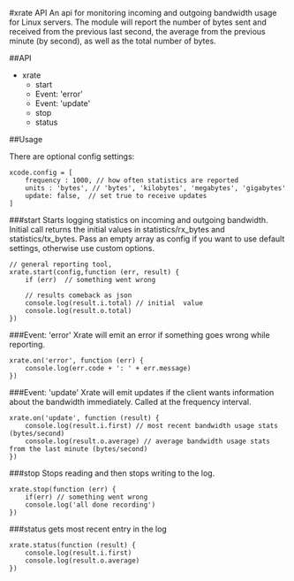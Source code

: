 #xrate API
An api for monitoring incoming and outgoing bandwidth usage for Linux servers. The module will report the number of bytes sent and received from the previous last second, the average from the previous minute (by second), as well as the total number of bytes. 


##API
 - xrate
	 - start
	 - Event: 'error'
	 - Event: 'update'
	 - stop
	 - status

##Usage 

There are optional config settings:



	xcode.config = [
	    frequency : 1000, // how often statistics are reported
	    units : 'bytes', // 'bytes', 'kilobytes', 'megabytes', 'gigabytes'
	    update: false,  // set true to receive updates
	]


###start
Starts logging statistics on incoming and outgoing bandwidth. Initial call returns the initial values in statistics/rx_bytes and statistics/tx_bytes. Pass an empty array as config if you want to use default settings, otherwise use custom options. 

 

    // general reporting tool, 
    xrate.start(config,function (err, result) {
	    if (err)  // something went wrong

		// results comeback as json
	    console.log(result.i.total) // initial  value
	    console.log(result.o.total)
    })

###Event: 'error' 
Xrate will emit an error if something goes wrong while reporting. 

    xrate.on('error', function (err) {
	    console.log(err.code + ': ' + err.message)
    })

###Event: 'update' 
Xrate will emit updates if the client wants information about the bandwidth immediately. Called at the frequency interval. 

    xrate.on('update', function (result) {
	    console.log(result.i.first) // most recent bandwidth usage stats (bytes/second)
		console.log(result.o.average) // average bandwidth usage stats from the last minute (bytes/second)
    })

###stop 
Stops reading and then stops writing to the log. 

    xrate.stop(function (err) {
	    if(err) // something went wrong
	    console.log('all done recording') 
    })


###status 
gets most recent entry in the log

    xrate.status(function (result) {
	    console.log(result.i.first) 
		console.log(result.o.average)
    })






